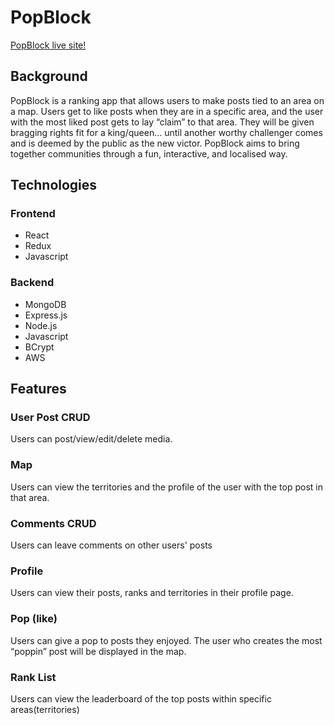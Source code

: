 # PopBlock


[PopBlock live site!](https://popblock.onrender.com)


## Background


PopBlock is a ranking app that allows users to make posts tied to an area on a map.
Users get to like posts when they are in a specific area, and the user with the most liked post gets to lay “claim” to that area. They will be given bragging rights fit for a king/queen… until another worthy challenger comes and is deemed by the public as the new victor. PopBlock aims to bring together communities through a fun, interactive, and localised way.


## Technologies


### Frontend
- React
- Redux
- Javascript


### Backend
- MongoDB
- Express.js
- Node.js
- Javascript
- BCrypt
- AWS


## Features


### User Post CRUD


Users can post/view/edit/delete media.




### Map


Users can view the territories and the profile of the user with the top post in that area.


### Comments CRUD


Users can leave comments on other users' posts




### Profile


Users can view their posts, ranks and territories in their profile page.




### Pop (like)


Users can give a pop to posts they enjoyed. The user who creates the most “poppin” post will be displayed in the map.




### Rank List


Users can view the leaderboard of the top posts within specific areas(territories)
